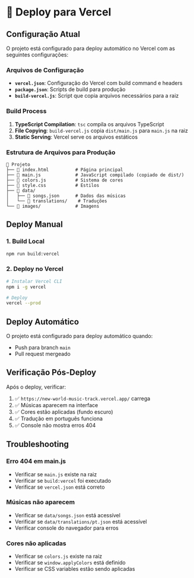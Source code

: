 # 🚀 Deploy para Vercel

## Configuração Atual

O projeto está configurado para deploy automático no Vercel com as seguintes configurações:

### Arquivos de Configuração

- **`vercel.json`**: Configuração do Vercel com build command e headers
- **`package.json`**: Scripts de build para produção
- **`build-vercel.js`**: Script que copia arquivos necessários para a raiz

### Build Process

1. **TypeScript Compilation**: `tsc` compila os arquivos TypeScript
2. **File Copying**: `build-vercel.js` copia `dist/main.js` para `main.js` na raiz
3. **Static Serving**: Vercel serve os arquivos estáticos

### Estrutura de Arquivos para Produção

```
📁 Projeto
├── 📄 index.html          # Página principal
├── 📄 main.js             # JavaScript compilado (copiado de dist/)
├── 📄 colors.js           # Sistema de cores
├── 📄 style.css           # Estilos
├── 📁 data/
│   ├── 📄 songs.json      # Dados das músicas
│   └── 📁 translations/    # Traduções
└── 📁 images/             # Imagens
```

## Deploy Manual

### 1. Build Local
```bash
npm run build:vercel
```

### 2. Deploy no Vercel
```bash
# Instalar Vercel CLI
npm i -g vercel

# Deploy
vercel --prod
```

## Deploy Automático

O projeto está configurado para deploy automático quando:
- Push para branch `main`
- Pull request mergeado

## Verificação Pós-Deploy

Após o deploy, verificar:
1. ✅ `https://new-world-music-track.vercel.app/` carrega
2. ✅ Músicas aparecem na interface
3. ✅ Cores estão aplicadas (fundo escuro)
4. ✅ Tradução em português funciona
5. ✅ Console não mostra erros 404

## Troubleshooting

### Erro 404 em main.js
- Verificar se `main.js` existe na raiz
- Verificar se `build:vercel` foi executado
- Verificar se `vercel.json` está correto

### Músicas não aparecem
- Verificar se `data/songs.json` está acessível
- Verificar se `data/translations/pt.json` está acessível
- Verificar console do navegador para erros

### Cores não aplicadas
- Verificar se `colors.js` existe na raiz
- Verificar se `window.applyColors` está definido
- Verificar se CSS variables estão sendo aplicadas
